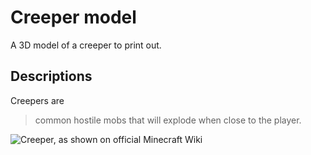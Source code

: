 # Creeper model
A 3D model of a creeper to print out.

## Descriptions
Creepers are

> common hostile mobs that will explode when close to the player.

![Creeper, as shown on official Minecraft Wiki](https://cdn.rawgit.com/dvberkel/creeper-model/5a756de3/image/150px-Creeper.png)

